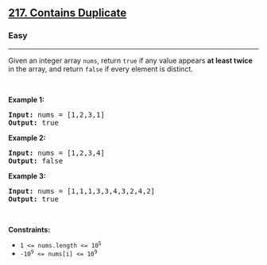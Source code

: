 <h2><a href="https://leetcode.com/problems/contains-duplicate/">217. Contains Duplicate</a></h2><h3>Easy</h3><hr><div style="null;"><p style="null;">Given an integer array <code style="null;">nums</code>, return <code style="null;">true</code> if any value appears <strong style="null;">at least twice</strong> in the array, and return <code style="null;">false</code> if every element is distinct.</p>

<p style="null;">&nbsp;</p>
<p style="null;"><strong class="example" style="null;">Example 1:</strong></p>
<pre style="null;"><strong style="null;">Input:</strong> nums = [1,2,3,1]
<strong style="null;">Output:</strong> true
</pre><p style="null;"><strong class="example" style="null;">Example 2:</strong></p>
<pre style="null;"><strong style="null;">Input:</strong> nums = [1,2,3,4]
<strong style="null;">Output:</strong> false
</pre><p style="null;"><strong class="example" style="null;">Example 3:</strong></p>
<pre style="null;"><strong style="null;">Input:</strong> nums = [1,1,1,3,3,4,3,2,4,2]
<strong style="null;">Output:</strong> true
</pre>
<p style="null;">&nbsp;</p>
<p style="null;"><strong style="null;">Constraints:</strong></p>

<ul style="null;">
	<li style="null;"><code style="null;">1 &lt;= nums.length &lt;= 10<sup style="null;">5</sup></code></li>
	<li style="null;"><code style="null;">-10<sup style="null;">9</sup> &lt;= nums[i] &lt;= 10<sup style="null;">9</sup></code></li>
</ul>
</div>